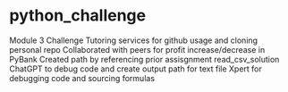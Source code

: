 # python_challenge
Module 3 Challenge
Tutoring services for github usage and cloning personal repo
Collaborated with peers for profit increase/decrease in PyBank
Created path by referencing prior assisgnment read_csv_solution
ChatGPT to debug code and create output path for text file
Xpert for debugging code and sourcing formulas
